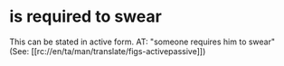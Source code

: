 # is required to swear

This can be stated in active form. AT: "someone requires him to swear" (See: [[rc://en/ta/man/translate/figs-activepassive]])


